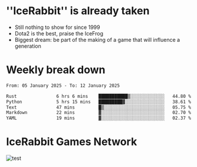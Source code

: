 # ''IceRabbit'' is already taken
- Still nothing to show for since 1999
- Dota2 is the best, praise the IceFrog
- Biggest dream: be part of the making of a game that will influence a generation

# Weekly break down
<!--START_SECTION:waka-->

```txt
From: 05 January 2025 - To: 12 January 2025

Rust               6 hrs 6 mins    ███████████▒░░░░░░░░░░░░░   44.80 %
Python             5 hrs 15 mins   █████████▓░░░░░░░░░░░░░░░   38.61 %
Text               47 mins         █▒░░░░░░░░░░░░░░░░░░░░░░░   05.75 %
Markdown           22 mins         ▓░░░░░░░░░░░░░░░░░░░░░░░░   02.70 %
YAML               19 mins         ▓░░░░░░░░░░░░░░░░░░░░░░░░   02.37 %
```

<!--END_SECTION:waka-->

# IceRabbit Games Network
![test](https://steam-stat.vercel.app/api?profileName=IceRabbit.png)

